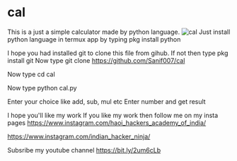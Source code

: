 # cal
This is a just a simple calculator made by python language.
![cal](https://github.com/Sanif007/cal/blob/master/Screenshot_2019-02-25-02-04-19.png)
Just install python language in termux app by typing 
pkg install python 

I hope you had installed git to clone this file from gihub. 
If not then type 
pkg install git 
Now type git clone https://github.com/Sanif007/cal

Now type cd cal

Now type python cal.py

Enter your choice like add, sub, mul etc
Enter number and get result

I hope you'll like my work
If you like my work then follow me on my insta pages
https://www.instagram.com/haoi_hackers_academy_of_india/

https://www.instagram.com/indian_hacker_ninja/

Subsribe my youtube channel https://bit.ly/2um6cLb
